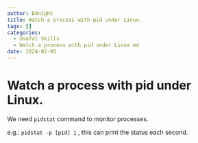 ```yaml
---
author: B4night
title: Watch a process with pid under Linux.
tags: []
categories:
  - Useful Skills
  - Watch a process with pid under Linux.md
date: 2024-02-05
---
```


# Watch a process with pid under Linux.

We need `pidstat` command to monitor processes.

e.g.: `pidstat -p [pid] 1` , this can print the status each second.
